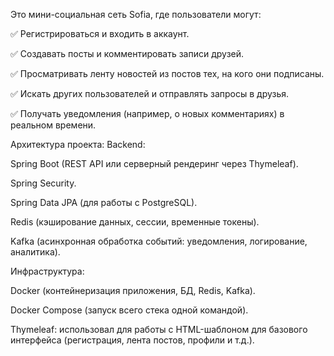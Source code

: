Это мини-социальная сеть Sofia, где пользователи могут:
		
  ✅ Регистрироваться и входить в аккаунт.
		
  ✅ Создавать посты и комментировать записи друзей.
		
  ✅ Просматривать ленту новостей из постов тех, на кого они подписаны.
		
  ✅ Искать других пользователей и отправлять запросы в друзья.
		
  ✅ Получать уведомления (например, о новых комментариях) в реальном времени.




  Архитектура проекта:
Backend:

Spring Boot (REST API или серверный рендеринг через Thymeleaf).

Spring Security.

Spring Data JPA (для работы с PostgreSQL).

Redis (кэширование данных, сессии, временные токены).

Kafka (асинхронная обработка событий: уведомления, логирование, аналитика).

Инфраструктура:

Docker (контейнеризация приложения, БД, Redis, Kafka).

Docker Compose (запуск всего стека одной командой).

Thymeleaf: использовал для работы с HTML-шаблоном для базового интерфейса (регистрация, лента постов, профили и т.д.).
